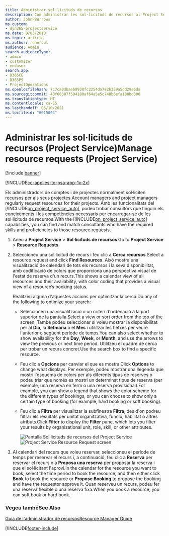 ```yaml
---
title: Administrar sol·licituds de recursos
description: Com administrar les sol·licituds de recursos al Project Service
author: JohnPBurrows
ms.custom:
- dyn365-projectservice
ms.date: 8/03/2018
ms.topic: article
ms.author: ruhercul
audience: Admin
search.audienceType:
- admin
- customizer
- enduser
search.app:
- D365CE
- D365PS
- ProjectOperations
ms.openlocfilehash: 7c7ca0dbaeb8938fc2254da782b359a5dd29e6da
ms.sourcegitcommit: 40f68387f594180af64a5e5c748b6efa188bd300
ms.translationtype: HT
ms.contentlocale: ca-ES
ms.lasthandoff: 05/10/2021
ms.locfileid: "6015004"
---
```

# <a name="manage-resource-requests-project-service"></a><span data-ttu-id="5535a-103">Administrar les sol·licituds de recursos (Project Service)</span><span class="sxs-lookup"><span data-stu-id="5535a-103">Manage resource requests (Project Service)</span></span>

[!include [banner](../includes/psa-now-project-operations.md)]

[!INCLUDE[cc-applies-to-psa-app-1x-2x](../includes/cc-applies-to-psa-app-1x-2x.md)]

<span data-ttu-id="5535a-104">Els administradors de comptes i de projectes normalment sol·liciten recursos per als seus projectes.</span><span class="sxs-lookup"><span data-stu-id="5535a-104">Account managers and project managers regularly request resources for their projects.</span></span> <span data-ttu-id="5535a-105">Amb les funcionalitats del [!INCLUDE[pn_project_service_auto](../includes/pn-project-service-auto.md)], podeu trobar consultors que tinguin els coneixements i les competències necessaris per encarregar-se de les sol·licituds de recursos.</span><span class="sxs-lookup"><span data-stu-id="5535a-105">With the [!INCLUDE[pn_project_service_auto](../includes/pn-project-service-auto.md)] capabilities, you can find and match consultants who have the required skills and proficiencies to those resource requests.</span></span>  
  
1. <span data-ttu-id="5535a-106">Aneu a **Project Service** > **Sol·licituds de recursos**.</span><span class="sxs-lookup"><span data-stu-id="5535a-106">Go to **Project Service** > **Resource Requests**.</span></span>  
  
2. <span data-ttu-id="5535a-107">Seleccioneu una sol·licitud de recurs i feu clic a **Cerca recursos**.</span><span class="sxs-lookup"><span data-stu-id="5535a-107">Select a resource request and click **Find Resources**.</span></span> <span data-ttu-id="5535a-108">Això mostra una visualització de calendari de tots els recursos i la seva disponibilitat, amb codificació de colors que proporciona una perspectiva visual de l'estat de reserva d'un recurs.</span><span class="sxs-lookup"><span data-stu-id="5535a-108">This shows a calendar view of all resources and their availability, with color coding that provides a visual view of a resource’s booking status.</span></span>  
  
    <span data-ttu-id="5535a-109">Realitzeu alguna d'aquestes accions per optimitzar la cerca:</span><span class="sxs-lookup"><span data-stu-id="5535a-109">Do any of the following to optimize your search:</span></span>  
  
   -   <span data-ttu-id="5535a-110">Seleccioneu una visualització o un criteri d'ordenació a la part superior de la pantalla.</span><span class="sxs-lookup"><span data-stu-id="5535a-110">Select a view or sort order from the top of the screen.</span></span> <span data-ttu-id="5535a-111">També podeu seleccionar si voleu mostrar la disponibilitat per al **Dia**, la **Setmana** o el **Mes** i utilitzar les fletxes per veure l'anterior o següent període de temps.</span><span class="sxs-lookup"><span data-stu-id="5535a-111">You can also select whether to show availability for the **Day**, **Week**, or **Month**, and use the arrows to view the previous or next time period.</span></span> <span data-ttu-id="5535a-112">Utilitzeu el quadre de cerca per trobar un recurs concret.</span><span class="sxs-lookup"><span data-stu-id="5535a-112">Use the search box to find a specific resource.</span></span>  
  
   -   <span data-ttu-id="5535a-113">Feu clic a **Opcions** per canviar el que es mostra.</span><span class="sxs-lookup"><span data-stu-id="5535a-113">Click **Options** to change what displays.</span></span> <span data-ttu-id="5535a-114">Per exemple, podeu mostrar una llegenda que mostri l'esquema de colors per als diferents tipus de reserves o podeu triar que només es mostri un determinat tipus de reserva (per exemple, una reserva en ferm o una reserva provisional).</span><span class="sxs-lookup"><span data-stu-id="5535a-114">For example, you can show a legend that shows the color scheme for the different types of bookings, or you can choose to show only a certain type of booking (for example, hard booking or soft booking).</span></span>  
  
   -   <span data-ttu-id="5535a-115">Feu clic a **Filtra** per visualitzar la subfinestra **Filtra**, des d'on podreu filtrar els resultats per unitat organitzativa, funció, habilitat o altres atributs.</span><span class="sxs-lookup"><span data-stu-id="5535a-115">Click **Filter** to display the **Filter** pane, which lets you filter your results by organizational unit, role, skill, or other attributes.</span></span>  
  
       <span data-ttu-id="5535a-116">![Pantalla Sol·licituds de recursos del Project Service](../psa/media/project-service-resource-request-screen.png "Pantalla Sol·licituds de recursos del Project Service")</span><span class="sxs-lookup"><span data-stu-id="5535a-116">![Project Service Resource Request screen](../psa/media/project-service-resource-request-screen.png "Project Service Resource Request screen")</span></span>  
  
3. <span data-ttu-id="5535a-117">Al calendari del recurs que voleu reservar, seleccioneu el període de temps per reservar el recurs i, a continuació, feu clic a **Reserva** per reservar el recurs o a **Proposa una reserva** per proposar la reserva i que el sol·licitant l'aprovi.</span><span class="sxs-lookup"><span data-stu-id="5535a-117">In the calendar for the resource you want to book, select the time period to book the resource, and then either click **Book** to book the resource or **Propose Booking** to propose the booking and have the requestor approve it.</span></span> <span data-ttu-id="5535a-118">Quan reserveu un recurs, podeu fer una reserva flexible o una reserva fixa.</span><span class="sxs-lookup"><span data-stu-id="5535a-118">When you book a resource, you can soft book or hard book.</span></span>  
  
### <a name="see-also"></a><span data-ttu-id="5535a-119">Vegeu també</span><span class="sxs-lookup"><span data-stu-id="5535a-119">See Also</span></span>  
 [<span data-ttu-id="5535a-120">Guia de l'administrador de recursos</span><span class="sxs-lookup"><span data-stu-id="5535a-120">Resource Manager Guide</span></span>](../psa/resource-manager-guide.md)


[!INCLUDE[footer-include](../includes/footer-banner.md)]